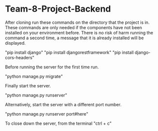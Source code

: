 # Team-8-Project-Backend

After cloning run these commands on the directory that the project is in.
These commands are only needed if the components have not been installed on your environment before.
There is no risk of harm running the command a second time, a message that it is already installed will be displayed.

"pip install django"
"pip install djangorestframework"
"pip install django-cors-headers"

Before running the server for the first time run.

"python manage.py migrate"

Finally start the server.

"python manage.py runserver"

Alternatively, start the server with a different port number.

"python manage.py runserver port#here"

To close down the server, from the terminal "ctrl + c"
